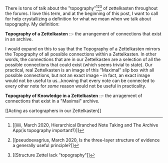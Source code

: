 There is tons of talk about the "topography"[^1][^2][^7] of zettelkasten throughout the forums. I love this term, and at the beginning of this post, I want to call for help crystallizing a definition for what we mean when we talk about topography. My definition:

**Topography of a Zettelkasten** ::- the arrangement of connections that exist in an archive. 

I would expand on this to say that the Topography of a Zettelkasten mirrors the Topography of all possible connections within a Zettelkasten. In other words, the connections that are in our Zettelkasten are a selection of all the possible connections that could exist (which seems trivial to state). Our practical, real Zettelkasten is an image of this "Maximal" slip box with all possible connections, but not an exact image – in fact, an exact image would not be useful to us...knowing that every note can be connected to every other note for _some_ reason would not be useful in practicality.

**Topography of Knowledge in a Zettelkasten** ::- the arragement of connections that exist in a "Maximal" archive.

[[Acting as cartographers in our Zettelkasten]]

[^1]: [[iiiii, March 2020, Hierarchical Branched Note Taking and The Archive App(is topography important?)]]
[^2]: [[pseudoevagrius, March 2020, Is the three-layer structure of evidence a generally useful principle?]]
[^7]: [[Structure Zettel lack "topography"]]
